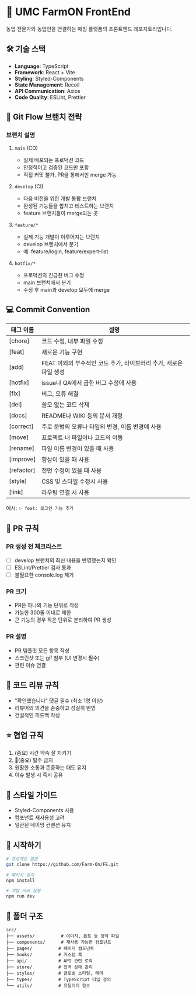 # 🌱 UMC FarmON FrontEnd

농업 전문가와 농업인을 연결하는 매칭 플랫폼의 프론트엔드 레포지토리입니다.

## 🛠 기술 스택

- **Language**: TypeScript
- **Framework**: React + Vite
- **Styling**: Styled-Components
- **State Management**: Recoil
- **API Communication**: Axios
- **Code Quality**: ESLint, Prettier

## 📌 Git Flow 브랜치 전략

### 브랜치 설명
1. `main` (CD)
   - 실제 배포되는 프로덕션 코드
   - 안정적이고 검증된 코드만 포함
   - 직접 커밋 불가, PR을 통해서만 merge 가능

2. `develop` (CI)
   - 다음 버전을 위한 개발 통합 브랜치
   - 완성된 기능들을 합치고 테스트하는 브랜치
   - feature 브랜치들이 merge되는 곳

3. `feature/*`
   - 실제 기능 개발이 이루어지는 브랜치
   - develop 브랜치에서 분기
   - 예: feature/login, feature/expert-list

4. `hotfix/*`
   - 프로덕션의 긴급한 버그 수정
   - main 브랜치에서 분기
   - 수정 후 main과 develop 모두에 merge

## 💻 Commit Convention

| 태그 이름 | 설명 |
|----------|------|
| [chore] | 코드 수정, 내부 파일 수정 |
| [feat] | 새로운 기능 구현 |
| [add] | FEAT 이외의 부수적인 코드 추가, 라이브러리 추가, 새로운 파일 생성 |
| [hotfix] | issue나 QA에서 급한 버그 수정에 사용 |
| [fix] | 버그, 오류 해결 |
| [del] | 쓸모 없는 코드 삭제 |
| [docs] | README나 WIKI 등의 문서 개정 |
| [correct] | 주로 문법의 오류나 타입의 변경, 이름 변경에 사용 |
| [move] | 프로젝트 내 파일이나 코드의 이동 |
| [rename] | 파일 이름 변경이 있을 때 사용 |
| [improve] | 향상이 있을 때 사용 |
| [refactor] | 전면 수정이 있을 때 사용 |
| [style] | CSS 및 스타일 수정시 사용 |
| [link] | 라우팅 연결 시 사용 |

예시: `✨ feat: 로그인 기능 추가`

## 🤝 PR 규칙

### PR 생성 전 체크리스트
- [ ] develop 브랜치의 최신 내용을 반영했는지 확인
- [ ] ESLint/Prettier 검사 통과
- [ ] 불필요한 console.log 제거

### PR 크기
- PR은 하나의 기능 단위로 작성
- 가능한 300줄 이내로 제한
- 큰 기능의 경우 작은 단위로 분리하여 PR 생성

### PR 설명
- PR 템플릿 모든 항목 작성
- 스크린샷 또는 gif 첨부 (UI 변경시 필수)
- 관련 이슈 연결

## 👥 코드 리뷰 규칙
- "확인했습니다" 댓글 필수 (최소 1명 이상)
- 리뷰어의 의견을 존중하고 성실히 반영
- 건설적인 피드백 작성

## ⭐️ 협업 규칙
1. (중요) 시간 약속 잘 지키기
2. 🌟(중요) 탈주 금지
3. 원활한 소통과 존중하는 태도 유지
4. 이슈 발생 시 즉시 공유

## 🎨 스타일 가이드
- Styled-Components 사용
- 컴포넌트 재사용성 고려
- 일관된 네이밍 컨벤션 유지

## 🚀 시작하기

```bash
# 프로젝트 클론
git clone https://github.com/Farm-On/FE.git

# 패키지 설치
npm install

# 개발 서버 실행
npm run dev
```

## 📁 폴더 구조
```
src/
├── assets/          # 이미지, 폰트 등 정적 파일
├── components/      # 재사용 가능한 컴포넌트
├── pages/          # 페이지 컴포넌트
├── hooks/          # 커스텀 훅
├── api/            # API 관련 로직
├── store/          # 전역 상태 관리
├── styles/         # 글로벌 스타일, 테마
├── types/          # TypeScript 타입 정의
└── utils/          # 유틸리티 함수
```
